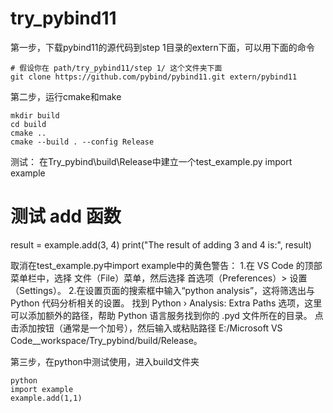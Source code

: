 # try_pybind11

第一步，下载pybind11的源代码到step 1目录的extern下面，可以用下面的命令
```
# 假设你在 path/try_pybind11/step 1/ 这个文件夹下面
git clone https://github.com/pybind/pybind11.git extern/pybind11
```

第二步，运行cmake和make
```
mkdir build
cd build
cmake ..
cmake --build . --config Release
```
测试：
在Try_pybind\build\Release中建立一个test_example.py
import example

# 测试 add 函数
result = example.add(3, 4)
print("The result of adding 3 and 4 is:", result)


取消在test_example.py中import example中的黄色警告：
1.在 VS Code 的顶部菜单栏中，选择 文件（File）菜单，然后选择 首选项（Preferences）> 设置（Settings）。
2.在设置页面的搜索框中输入“python analysis”，这将筛选出与 Python 代码分析相关的设置。
找到 Python › Analysis: Extra Paths 选项，这里可以添加额外的路径，帮助 Python 语言服务找到你的 .pyd 文件所在的目录。
点击添加按钮（通常是一个加号），然后输入或粘贴路径 E:/Microsoft VS Code__workspace/Try_pybind/build/Release。


第三步，在python中测试使用，进入build文件夹
```
python
import example
example.add(1,1)
```
